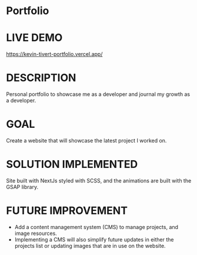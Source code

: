 # Portfolio

# LIVE DEMO
https://kevin-tivert-portfolio.vercel.app/
# DESCRIPTION
Personal portfolio to showcase me as a developer and journal my growth as a developer.
# GOAL
Create a website that will showcase the latest project I worked on.
# SOLUTION IMPLEMENTED
Site built with NextJs styled with SCSS, and the animations are built with the GSAP library.
# FUTURE IMPROVEMENT
- Add a content management system (CMS) to manage projects, and image resources. 
- Implementing a CMS will also simplify future updates in either the projects list or 
updating images that are in use on the website.
